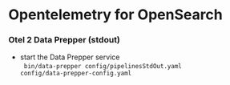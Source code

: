 # Opentelemetry for OpenSearch

### Otel 2 Data Prepper (stdout)
 - start the Data Prepper service  
 <code> bin/data-prepper config/pipelinesStdOut.yaml config/data-prepper-config.yaml</code>

